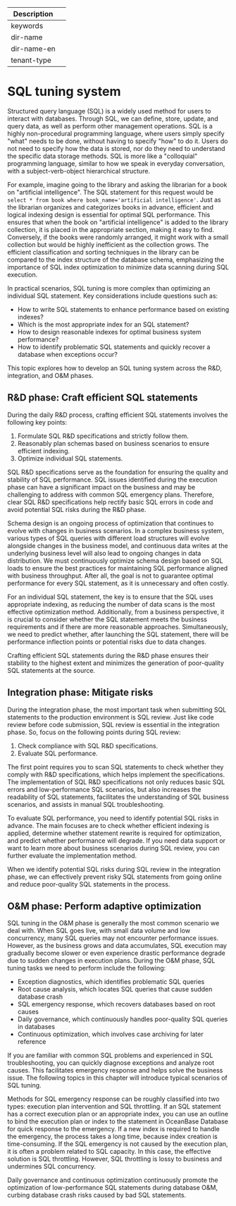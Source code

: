 | Description   |                 |
|---------------|-----------------|
| keywords      |                 |
| dir-name      |                 |
| dir-name-en   |                 |
| tenant-type   |                 |

# SQL tuning system

Structured query language (SQL) is a widely used method for users to interact with databases. Through SQL, we can define, store, update, and query data, as well as perform other management operations. SQL is a highly non-procedural programming language, where users simply specify "what" needs to be done, without having to specify "how" to do it. Users do not need to specify how the data is stored, nor do they need to understand the specific data storage methods. SQL is more like a "colloquial" programming language, similar to how we speak in everyday conversation, with a subject-verb-object hierarchical structure.

For example, imagine going to the library and asking the librarian for a book on "artificial intelligence". The SQL statement for this request would be `select * from book where book_name='artificial intelligence'`. Just as the librarian organizes and categorizes books in advance, efficient and logical indexing design is essential for optimal SQL performance. This ensures that when the book on "artificial intelligence" is added to the library collection, it is placed in the appropriate section, making it easy to find. Conversely, if the books were randomly arranged, it might work with a small collection but would be highly inefficient as the collection grows. The efficient classification and sorting techniques in the library can be compared to the index structure of the database schema, emphasizing the importance of SQL index optimization to minimize data scanning during SQL execution. 

In practical scenarios, SQL tuning is more complex than optimizing an individual SQL statement. Key considerations include questions such as:

* How to write SQL statements to enhance performance based on existing indexes?
* Which is the most appropriate index for an SQL statement?
* How to design reasonable indexes for optimal business system performance?
* How to identify problematic SQL statements and quickly recover a database when exceptions occur?

This topic explores how to develop an SQL tuning system across the R&D, integration, and O&M phases.

## R&D phase: Craft efficient SQL statements

During the daily R&D process, crafting efficient SQL statements involves the following key points:

1. Formulate SQL R&D specifications and strictly follow them.
2. Reasonably plan schemas based on business scenarios to ensure efficient indexing.
3. Optimize individual SQL statements.

SQL R&D specifications serve as the foundation for ensuring the quality and stability of SQL performance. SQL issues identified during the execution phase can have a significant impact on the business and may be challenging to address with common SQL emergency plans. Therefore, clear SQL R&D specifications help rectify basic SQL errors in code and avoid potential SQL risks during the R&D phase.

Schema design is an ongoing process of optimization that continues to evolve with changes in business scenarios. In a complex business system, various types of SQL queries with different load structures will evolve alongside changes in the business model, and continuous data writes at the underlying business level will also lead to ongoing changes in data distribution. We must continuously optimize schema design based on SQL loads to ensure the best practices for maintaining SQL performance aligned with business throughput. After all, the goal is not to guarantee optimal performance for every SQL statement, as it is unnecessary and often costly.

For an individual SQL statement, the key is to ensure that the SQL uses appropriate indexing, as reducing the number of data scans is the most effective optimization method. Additionally, from a business perspective, it is crucial to consider whether the SQL statement meets the business requirements and if there are more reasonable approaches. Simultaneously, we need to predict whether, after launching the SQL statement, there will be performance inflection points or potential risks due to data changes.

Crafting efficient SQL statements during the R&D phase ensures their stability to the highest extent and minimizes the generation of poor-quality SQL statements at the source.

## Integration phase: Mitigate risks

During the integration phase, the most important task when submitting SQL statements to the production environment is SQL review. Just like code review before code submission, SQL review is essential in the integration phase. So, focus on the following points during SQL review:

1. Check compliance with SQL R&D specifications.
2. Evaluate SQL performance.

The first point requires you to scan SQL statements to check whether they comply with R&D specifications, which helps implement the specifications. The implementation of SQL R&D specifications not only reduces basic SQL errors and low-performance SQL scenarios, but also increases the readability of SQL statements, facilitates the understanding of SQL business scenarios, and assists in manual SQL troubleshooting.

To evaluate SQL performance, you need to identify potential SQL risks in advance. The main focuses are to check whether efficient indexing is applied, determine whether statement rewrite is required for optimization, and predict whether performance will degrade. If you need data support or want to learn more about business scenarios during SQL review, you can further evaluate the implementation method.

When we identify potential SQL risks during SQL review in the integration phase, we can effectively prevent risky SQL statements from going online and reduce poor-quality SQL statements in the process.

## O&M phase: Perform adaptive optimization

SQL tuning in the O&M phase is generally the most common scenario we deal with. When SQL goes live, with small data volume and low concurrency, many SQL queries may not encounter performance issues. However, as the business grows and data accumulates, SQL execution may gradually become slower or even experience drastic performance degrade due to sudden changes in execution plans. During the O&M phase, SQL tuning tasks we need to perform include the following:

* Exception diagnostics, which identifies problematic SQL queries
* Root cause analysis, which locates SQL queries that cause sudden database crash
* SQL emergency response, which recovers databases based on root causes
* Daily governance, which continuously handles poor-quality SQL queries in databases
* Continuous optimization, which involves case archiving for later reference

If you are familiar with common SQL problems and experienced in SQL troubleshooting, you can quickly diagnose exceptions and analyze root causes. This facilitates emergency response and helps solve the business issue. The following topics in this chapter will introduce typical scenarios of SQL tuning.

Methods for SQL emergency response can be roughly classified into two types: execution plan intervention and SQL throttling. If an SQL statement has a correct execution plan or an appropriate index, you can use an outline to bind the execution plan or index to the statement in OceanBase Database for quick response to the emergency. If a new index is required to handle the emergency, the process takes a long time, because index creation is time-consuming. If the SQL emergency is not caused by the execution plan, it is often a problem related to SQL capacity. In this case, the effective solution is SQL throttling. However, SQL throttling is lossy to business and undermines SQL concurrency.

Daily governance and continuous optimization continuously promote the optimization of low-performance SQL statements during database O&M, curbing database crash risks caused by bad SQL statements.

